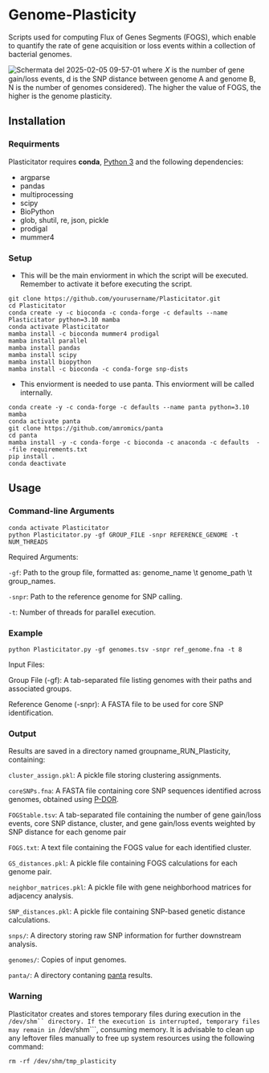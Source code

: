 # Genome-Plasticity

Scripts used for computing Flux of Genes Segments (FOGS), which enable to quantify the rate of gene acquisition or loss events within a collection of bacterial genomes.


![Schermata del 2025-02-05 09-57-01](https://github.com/user-attachments/assets/64b14d15-0b41-4f1a-9fb3-f262ba98e926)
where 𝛸 is the number of gene gain/loss events, d is the SNP distance between genome A and genome B, N is the number of genomes considered). The higher the value of FOGS, the higher is the genome plasticity. 

## Installation

### Requirments
Plasticitator requires **conda**, [Python 3](https://www.python.org/) and the following dependencies:
* argparse
* pandas
* multiprocessing
* scipy
* BioPython
* glob, shutil, re, json, pickle
* prodigal
* mummer4
  
### Setup
- This will be the main enviorment in which the script will be executed. Remember to activate it before executing the script.

```
git clone https://github.com/yourusername/Plasticitator.git
cd Plasticitator
conda create -y -c bioconda -c conda-forge -c defaults --name Plasticitator python=3.10 mamba
conda activate Plasticitator
mamba install -c bioconda mummer4 prodigal
mamba install parallel
mamba install pandas
mamba install scipy
mamba install biopython
mamba install -c bioconda -c conda-forge snp-dists
```
- This enviorment is needed to use panta. This enviorment will be called internally.
```
conda create -y -c conda-forge -c defaults --name panta python=3.10 mamba
conda activate panta
git clone https://github.com/amromics/panta
cd panta
mamba install -y -c conda-forge -c bioconda -c anaconda -c defaults  --file requirements.txt
pip install .
conda deactivate
```


## Usage
### Command-line Arguments

```
conda activate Plasticitator
python Plasticitator.py -gf GROUP_FILE -snpr REFERENCE_GENOME -t NUM_THREADS
```

Required Arguments:

```-gf```: Path to the group file, formatted as: genome_name \t genome_path \t group_names.

```-snpr```: Path to the reference genome for SNP calling.

```-t```: Number of threads for parallel execution.


### Example

```
python Plasticitator.py -gf genomes.tsv -snpr ref_genome.fna -t 8
```
Input Files:

Group File (-gf): A tab-separated file listing genomes with their paths and associated groups.

Reference Genome (-snpr): A FASTA file to be used for core SNP identification.


### Output

Results are saved in a directory named groupname_RUN_Plasticity, containing:

```cluster_assign.pkl```: A pickle file storing clustering assignments.

```coreSNPs.fna```: A FASTA file containing core SNP sequences identified across genomes, obtained using [P-DOR](https://github.com/gtonkinhill/fastbaps).

```FOGStable.tsv```: A tab-separated file containing the number of gene gain/loss events, core SNP distance, cluster, and gene gain/loss events weighted by SNP distance for each genome pair

```FOGS.txt```: A text file containing the FOGS value for each identified cluster.

```GS_distances.pkl```: A pickle file containing FOGS calculations for each genome pair.

```neighbor_matrices.pkl```: A pickle file with gene neighborhood matrices for adjacency analysis.

```SNP_distances.pkl```: A pickle file containing SNP-based genetic distance calculations.

```snps/```: A directory storing raw SNP information for further downstream analysis.

```genomes/```: Copies of input genomes.

```panta/```: A directory contaning [panta](https://github.com/amromics/panta) results.


### Warning

Plasticitator creates and stores temporary files during execution in the ```/dev/shm`` directory. If the execution is interrupted, temporary files may remain in ```/dev/shm```, consuming memory. It is advisable to clean up any leftover files manually to free up system resources using the following command: 
```
rm -rf /dev/shm/tmp_plasticity
```

